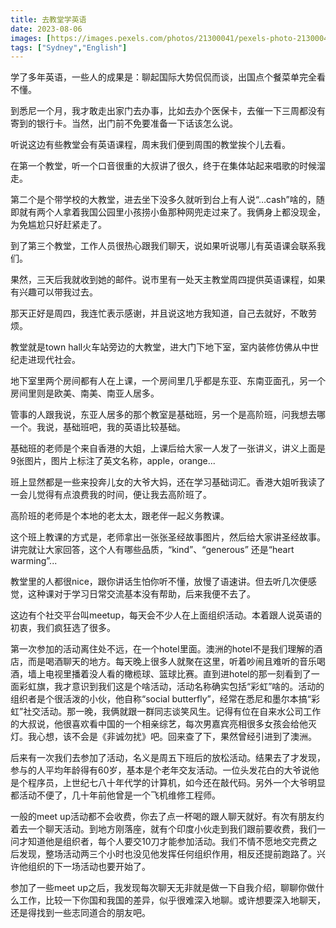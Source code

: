 ```yaml
---
title: 去教堂学英语
date: 2023-08-06
images: [https://images.pexels.com/photos/21300041/pexels-photo-21300041.jpeg,]
tags: ["Sydney","English"]
---
```


学了多年英语，一些人的成果是：聊起国际大势侃侃而谈，出国点个餐菜单完全看不懂。

到悉尼一个月，我才敢走出家门去办事，比如去办个医保卡，去催一下三周都没有寄到的银行卡。当然，出门前不免要准备一下话该怎么说。

听说这边有些教堂会有英语课程，周末我们便到周围的教堂挨个儿去看。

在第一个教堂，听一个口音很重的大叔讲了很久，终于在集体站起来唱歌的时候溜走。

第二个是个带学校的大教堂，进去坐下没多久就听到台上有人说“…cash”啥的，随即就有两个人拿着我国公园里小孩捞小鱼那种网兜走过来了。我俩身上都没现金，为免尴尬只好赶紧走了。

到了第三个教堂，工作人员很热心跟我们聊天，说如果听说哪儿有英语课会联系我们。

果然，三天后我就收到她的邮件。说市里有一处天主教堂周四提供英语课程，如果有兴趣可以带我过去。

那天正好是周四，我连忙表示感谢，并且说这地方我知道，自己去就好，不敢劳烦。

教堂就是town hall火车站旁边的大教堂，进大门下地下室，室内装修仿佛从中世纪走进现代社会。

地下室里两个房间都有人在上课，一个房间里几乎都是东亚、东南亚面孔，另一个房间里则是欧美、南美、南亚人居多。

管事的人跟我说，东亚人居多的那个教室是基础班，另一个是高阶班，问我想去哪一个。我说，基础班吧，我的英语比较基础。

基础班的老师是个来自香港的大姐，上课后给大家一人发了一张讲义，讲义上面是9张图片，图片上标注了英文名称，apple，orange...

班上显然都是一些来投奔儿女的大爷大妈，还在学习基础词汇。香港大姐听我读了一会儿觉得有点浪费我的时间，便让我去高阶班了。

高阶班的老师是个本地的老太太，跟老伴一起义务教课。

这个班上教课的方式是，老师拿出一张张圣经故事图片，然后给大家讲圣经故事。讲完就让大家回答，这个人有哪些品质，“kind”、“generous” 还是“heart warming”...

教堂里的人都很nice，跟你讲话生怕你听不懂，放慢了语速讲。但去听几次便感觉，这种课对于学习日常交流基本没有帮助，后来我便不去了。

这边有个社交平台叫meetup，每天会不少人在上面组织活动。本着跟人说英语的初衷，我们疯狂选了很多。

第一次参加的活动离住处不远，在一个hotel里面。澳洲的hotel不是我们理解的酒店，而是喝酒聊天的地方。每天晚上很多人就聚在这里，听着吵闹且难听的音乐喝酒，墙上电视里播着没人看的橄榄球、篮球比赛。直到进hotel的那一刻看到了一面彩虹旗，我才意识到我们这是个啥活动，活动名称确实包括“彩虹”啥的。活动的组织者是个很活泼的小伙，他自称“social butterfly”，经常在悉尼和墨尔本搞“彩虹”社交活动。那一晚，我俩就跟一群同志谈笑风生。记得有位在自来水公司工作的大叔说，他很喜欢看中国的一个相亲综艺，每次男嘉宾亮相很多女孩会给他灭灯。我心想，该不会是《非诚勿扰》吧。回来查了下，果然曾经引进到了澳洲。

后来有一次我们去参加了活动，名义是周五下班后的放松活动。结果去了才发现，参与的人平均年龄得有60岁，基本是个老年交友活动。一位头发花白的大爷说他是个程序员，上世纪七八十年代学的计算机，如今还在敲代码。另外一个大爷明显都活动不便了，几十年前他曾是一个飞机维修工程师。

一般的meet up活动都不会收费，你去了点一杯喝的跟人聊天就好。有次有朋友约着去一个聊天活动。到地方刚落座，就有个印度小伙走到我们跟前要收费，我们一问才知道他是组织者，每个人要交10刀才能参加活动。我们不情不愿地交完费之后发现，整场活动两三个小时也没见他发挥任何组织作用，相反还提前跑路了。兴许他组织的下一场活动也要开始了。

参加了一些meet up之后，我发现每次聊天无非就是做一下自我介绍，聊聊你做什么工作，比较一下你国和我国的差异，似乎很难深入地聊。或许想要深入地聊天，还是得找到一些志同道合的朋友吧。

